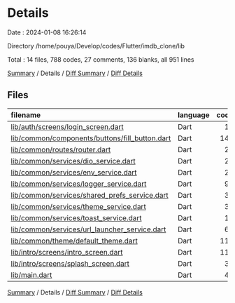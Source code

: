# Details

Date : 2024-01-08 16:26:14

Directory /home/pouya/Develop/codes/Flutter/imdb_clone/lib

Total : 14 files,  788 codes, 27 comments, 136 blanks, all 951 lines

[Summary](results.md) / Details / [Diff Summary](diff.md) / [Diff Details](diff-details.md)

## Files
| filename | language | code | comment | blank | total |
| :--- | :--- | ---: | ---: | ---: | ---: |
| [lib/auth/screens/login_screen.dart](/lib/auth/screens/login_screen.dart) | Dart | 19 | 0 | 5 | 24 |
| [lib/common/components/buttons/fill_button.dart](/lib/common/components/buttons/fill_button.dart) | Dart | 146 | 0 | 14 | 160 |
| [lib/common/routes/router.dart](/lib/common/routes/router.dart) | Dart | 26 | 0 | 3 | 29 |
| [lib/common/services/dio_service.dart](/lib/common/services/dio_service.dart) | Dart | 24 | 0 | 7 | 31 |
| [lib/common/services/env_service.dart](/lib/common/services/env_service.dart) | Dart | 20 | 4 | 9 | 33 |
| [lib/common/services/logger_service.dart](/lib/common/services/logger_service.dart) | Dart | 96 | 0 | 15 | 111 |
| [lib/common/services/shared_prefs_service.dart](/lib/common/services/shared_prefs_service.dart) | Dart | 35 | 0 | 10 | 45 |
| [lib/common/services/theme_service.dart](/lib/common/services/theme_service.dart) | Dart | 34 | 0 | 8 | 42 |
| [lib/common/services/toast_service.dart](/lib/common/services/toast_service.dart) | Dart | 10 | 0 | 4 | 14 |
| [lib/common/services/url_launcher_service.dart](/lib/common/services/url_launcher_service.dart) | Dart | 64 | 3 | 9 | 76 |
| [lib/common/theme/default_theme.dart](/lib/common/theme/default_theme.dart) | Dart | 112 | 20 | 26 | 158 |
| [lib/intro/screens/intro_screen.dart](/lib/intro/screens/intro_screen.dart) | Dart | 117 | 0 | 11 | 128 |
| [lib/intro/screens/splash_screen.dart](/lib/intro/screens/splash_screen.dart) | Dart | 37 | 0 | 7 | 44 |
| [lib/main.dart](/lib/main.dart) | Dart | 48 | 0 | 8 | 56 |

[Summary](results.md) / Details / [Diff Summary](diff.md) / [Diff Details](diff-details.md)